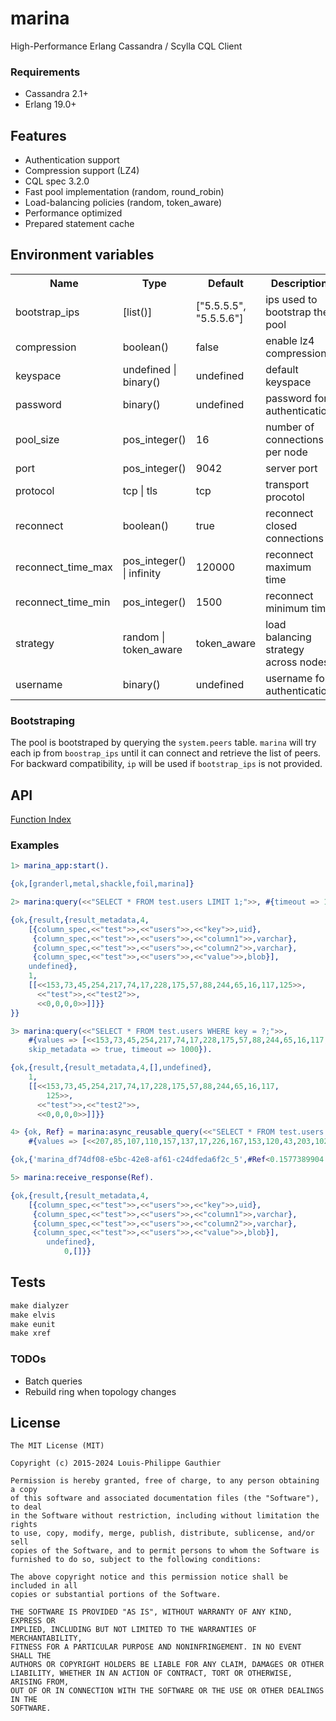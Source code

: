 # marina
High-Performance Erlang Cassandra / Scylla CQL Client

### Requirements

* Cassandra 2.1+
* Erlang 19.0+

## Features

* Authentication support
* Compression support (LZ4)
* CQL spec 3.2.0
* Fast pool implementation (random, round_robin)
* Load-balancing policies (random, token_aware)
* Performance optimized
* Prepared statement cache

## Environment variables

<table width="100%">
  <theader>
    <th>Name</th>
    <th>Type</th>
    <th>Default</th>
    <th>Description</th>
  </theader>
  <tr>
    <td>bootstrap_ips</td>
    <td>[list()]</td>
    <td>["5.5.5.5", "5.5.5.6"]</td>
    <td>ips used to bootstrap the pool</td>
  </tr>
  <tr>
    <td>compression</td>
    <td>boolean()</td>
    <td>false</td>
    <td>enable lz4 compression</td>
  </tr>
  <tr>
    <td>keyspace</td>
    <td>undefined | binary()</td>
    <td>undefined</td>
    <td>default keyspace</td>
  </tr>
  <tr>
    <td>password</td>
    <td>binary()</td>
    <td>undefined</td>
    <td>password for authentication</td>
  </tr>
  <tr>
    <td>pool_size</td>
    <td>pos_integer()</td>
    <td>16</td>
    <td>number of connections per node</td>
  </tr>
  <tr>
    <td>port</td>
    <td>pos_integer()</td>
    <td>9042</td>
    <td>server port</td>
  </tr>
  <tr>
    <td>protocol</td>
    <td>tcp | tls</td>
    <td>tcp</td>
    <td>transport procotol</td>
  </tr>
  <tr>
    <td>reconnect</td>
    <td>boolean()</td>
    <td>true</td>
    <td>reconnect closed connections</td>
  </tr>
  <tr>
    <td>reconnect_time_max</td>
    <td>pos_integer() | infinity</td>
    <td>120000</td>
    <td>reconnect maximum time</td>
  </tr>
  <tr>
    <td>reconnect_time_min</td>
    <td>pos_integer()</td>
    <td>1500</td>
    <td>reconnect minimum time</td>
  </tr>
  <tr>
    <td>strategy</td>
    <td>random | token_aware</td>
    <td>token_aware</td>
    <td>load balancing strategy across nodes</td>
  </tr>
  <tr>
    <td>username</td>
    <td>binary()</td>
    <td>undefined</td>
    <td>username for authentication</td>
  </tr>
</table>

### Bootstraping

The pool is bootstraped by querying the `system.peers` table. `marina` will try each ip from `boostrap_ips` until it can connect and retrieve the list of peers. For backward compatibility, `ip` will be used if `bootstrap_ips` is not provided.

## API
<a href="http://github.com/lpgauth/marina/blob/master/doc/marina.md#index" class="module">Function Index</a>

### Examples

```erlang
1> marina_app:start().

{ok,[granderl,metal,shackle,foil,marina]}

2> marina:query(<<"SELECT * FROM test.users LIMIT 1;">>, #{timeout => 1000}).

{ok,{result,{result_metadata,4,
    [{column_spec,<<"test">>,<<"users">>,<<"key">>,uid},
     {column_spec,<<"test">>,<<"users">>,<<"column1">>,varchar},
     {column_spec,<<"test">>,<<"users">>,<<"column2">>,varchar},
     {column_spec,<<"test">>,<<"users">>,<<"value">>,blob}],
    undefined},
    1,
    [[<<153,73,45,254,217,74,17,228,175,57,88,244,65,16,117,125>>,
      <<"test">>,<<"test2">>,
      <<0,0,0,0>>]]}}
}}

3> marina:query(<<"SELECT * FROM test.users WHERE key = ?;">>,
    #{values => [<<153,73,45,254,217,74,17,228,175,57,88,244,65,16,117,125>>],
    skip_metadata => true, timeout => 1000}).

{ok,{result,{result_metadata,4,[],undefined},
    1,
    [[<<153,73,45,254,217,74,17,228,175,57,88,244,65,16,117,
        125>>,
      <<"test">>,<<"test2">>,
      <<0,0,0,0>>]]}}

4> {ok, Ref} = marina:async_reusable_query(<<"SELECT * FROM test.users WHERE key = ?;">>,
    #{values => [<<207,85,107,110,157,137,17,226,167,153,120,43,203,102,219,173>>]}).

{ok,{'marina_df74df08-e5bc-42e8-af61-c24dfeda6f2c_5',#Ref<0.1577389904.1118830594.250171>}}

5> marina:receive_response(Ref).

{ok,{result,{result_metadata,4,
    [{column_spec,<<"test">>,<<"users">>,<<"key">>,uid},
     {column_spec,<<"test">>,<<"users">>,<<"column1">>,varchar},
     {column_spec,<<"test">>,<<"users">>,<<"column2">>,varchar},
     {column_spec,<<"test">>,<<"users">>,<<"value">>,blob}],
        undefined},
            0,[]}}
```

## Tests

```makefile
make dialyzer
make elvis
make eunit
make xref
```

### TODOs

* Batch queries
* Rebuild ring when topology changes

## License

```license
The MIT License (MIT)

Copyright (c) 2015-2024 Louis-Philippe Gauthier

Permission is hereby granted, free of charge, to any person obtaining a copy
of this software and associated documentation files (the "Software"), to deal
in the Software without restriction, including without limitation the rights
to use, copy, modify, merge, publish, distribute, sublicense, and/or sell
copies of the Software, and to permit persons to whom the Software is
furnished to do so, subject to the following conditions:

The above copyright notice and this permission notice shall be included in all
copies or substantial portions of the Software.

THE SOFTWARE IS PROVIDED "AS IS", WITHOUT WARRANTY OF ANY KIND, EXPRESS OR
IMPLIED, INCLUDING BUT NOT LIMITED TO THE WARRANTIES OF MERCHANTABILITY,
FITNESS FOR A PARTICULAR PURPOSE AND NONINFRINGEMENT. IN NO EVENT SHALL THE
AUTHORS OR COPYRIGHT HOLDERS BE LIABLE FOR ANY CLAIM, DAMAGES OR OTHER
LIABILITY, WHETHER IN AN ACTION OF CONTRACT, TORT OR OTHERWISE, ARISING FROM,
OUT OF OR IN CONNECTION WITH THE SOFTWARE OR THE USE OR OTHER DEALINGS IN THE
SOFTWARE.
```
